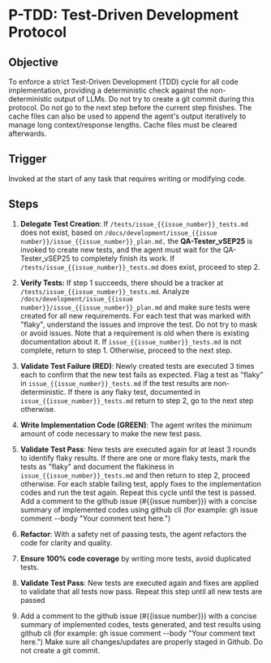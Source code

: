 # P-TDD: Test-Driven Development Protocol

## Objective
To enforce a strict Test-Driven Development (TDD) cycle for all code implementation, providing a deterministic check against the non-deterministic output of LLMs. Do not try to create a git commit during this protocol. Do not go to the next step before the current step finishes. The cache files can also be used to append the agent's output iteratively to manage long context/response lengths. Cache files must be cleared afterwards.

## Trigger
Invoked at the start of any task that requires writing or modifying code.

## Steps

1. **Delegate Test Creation**: If `/tests/issue_{{issue_number}}_tests.md` does not exist, based on `/docs/development/issue_{{issue number}}/issue_{{issue_number}}_plan.md,` the **QA-Tester_vSEP25** is invoked to create new tests, and the agent must wait for the QA-Tester_vSEP25 to completely finish its work. If `/tests/issue_{{issue_number}}_tests.md` does exist, proceed to step 2.

2. **Verify Tests:** If step 1 succeeds, there should be a tracker at `/tests/issue_{{issue_number}}_tests.md`. Analyze `/docs/development/issue_{{issue number}}/issue_{{issue_number}}_plan.md` and make sure tests were created for all new requirements. For each test that was marked with "flaky", understand the issues and improve the test. Do not try to mask or avoid issues. Note that a requirement is old when there is existing documentation about it. If `issue_{{issue_number}}_tests.md` is not complete, return to step 1. Otherwise, proceed to the next step.

3. **Validate Test Failure (RED)**: Newly created tests are executed 3 times each to confirm that the new test fails as expected. Flag a test as "flaky" in `issue_{{issue_number}}_tests.md` if the test results are non-deterministic. If there is any flaky test, documented in `issue_{{issue_number}}_tests.md` return to step 2, go to the next step otherwise.

4. **Write Implementation Code (GREEN)**: The agent writes the minimum amount of code necessary to make the new test pass.

5. **Validate Test Pass**: New tests are executed again for at least 3 rounds to identify flaky results. If there are one or more flaky tests, mark the tests as "flaky" and document the flakiness in `issue_{{issue_number}}_tests.md` and then return to step 2, proceed otherwise. For each stable failing test, apply fixes to the implementation codes and run the test again. Repeat this cycle until the test is passed. Add a comment to the github issue (#{{issue number}}) with a concise summary of implemented codes using github cli (for example: gh issue comment <issue-number> --body "Your comment text here.")

6. **Refactor**: With a safety net of passing tests, the agent refactors the code for clarity and quality.

7. **Ensure 100% code coverage** by writing more tests, avoid duplicated tests.

8. **Validate Test Pass**: New tests are executed again and fixes are applied to validate that all tests now pass. Repeat this step until all new tests are passed

9. Add a comment to the github issue (#{{issue number}}) with a concise summary of implemented codes, tests generated, and test results using github cli (for example: gh issue comment <issue-number> --body "Your comment text here.") Make sure all changes/updates are properly staged in Github. Do not create a git commit.